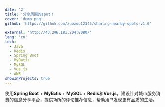 ```yaml
---
date: '2'
title: '分享周围的spot！'
cover: 'demo.png'
github: 'https://github.com/zuozuo12345/sharing-nearby-spots-v1.0'

external: 'http://43.206.181.204:8080/'
lang: 'cn'
tech:
  - Java
  - Redis
  - Spring Boot
  - MyBatis
  - MySQL
  - Vue.js
  - AWS
showInProjects: true
---
```

使用**Spring Boot** + **MyBatis** + **MySQL** + **Redis**和**Vue.js**，建设针对城市服务消费的信息分享平台，提供场所的评论推荐信息，帮助用户发现更有品质的生活。
